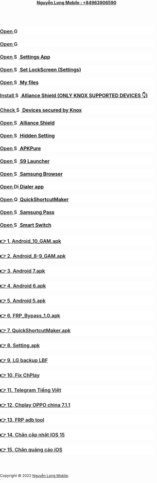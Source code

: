 <html lang="vi"><head><meta http-equiv="Content-Type" content="text/html; charset=UTF-8">

<meta name="viewport" content="width=device-width, initial-scale=1, shrink-to-fit=no">
<meta name="description" content="FMI-FRP">
<meta name="author" content="Nguyễn Long Mobile">
<meta name="generator" content="">
<title>FRP - Nguyễn Long Mobile</title>
<link rel="stylesheet" href="./FRP - Thanh Hà Mobile_files/font-awesome.min.css">
<link href="./FRP - Nguyễn Long Mobile_files/bootstrap.min.css" rel="stylesheet">



<style>
		.main {
			padding-top: 15px;
		}
		.file-row {
		  padding-top: 5px;
		  margin-bottom: 0;
		  background-color: #fff;
		}
		
		.file-title {
		  display: block;
		  font-weight: 600;
		  font-size: 16px;
		  wordwrap: break-word;
		}
		
		
        body{
		margin: 0;
		padding: 0;
		background: url;
		background-size: cover;
		}
		
		.copyright {
		  font-size: 12px;
		}

		footer {
		  padding-top: 3rem;
		  padding-bottom: 3rem;
		}

		footer p {
		  margin-bottom: .25rem;
		}
    </style>
</head>
<body>
<header>
<div class="navbar navbar-dark bg-dark shadow-sm">
<div class="container d-flex justify-content-between">
<a href="https://thanhhamobile.business.site/?utm_source=gmb&amp;utm_medium=referral" class="navbar-brand d-flex align-items-center">
<strong>Nguyễn Long Mobile : +84963906590</strong>
</a>
</div>
</div>
</header>
<main role="main" class="main">
<section class="">
<div class="container" style="margin-bottom:10px;">
<div class="row file-row">
<div class="col-lg-12">
<a class="file-title" href="intent://com.sec.android.app.samsungapps/#Intent;scheme=android-app;end" target="_blank"><i class="fa fa-caret-right"></i> Open <img src="./FRP - Thanh Hà Mobile_files/galaxy-store.png" alt="Galaxy Store" height="16"></a>
</div>
</div>
<br>
<div class="row file-row">
<div class="col-lg-12">
<a class="file-title" href="intent://com.google.android.googlequicksearchbox/#Intent;scheme=android-app;end" data-wpel-link="internal"><i class="fa fa-caret-right"></i> Open <img src="./FRP - Thanh Hà Mobile_files/gg-search-app.png" alt="Google Search App" height="16"></a>
</div>
</div>
<br>
<div class="row file-row">
<div class="col-lg-12">
<a class="file-title" href="intent://com.android.settings/#Intent;scheme=android-app;end" data-wpel-link="internal"><i class="fa fa-caret-right"></i> Open <img src="./FRP - Thanh Hà Mobile_files/setting-app.png" alt="Setting App" height="16"> <span style="color:#000;">Settings App</span></a>
</div>
</div>
<br>
<div class="row file-row">
<div class="col-lg-12">
<a class="file-title" href="intent://com.google.android.gms/#Intent;scheme=promote_smartlock_scheme;end" data-wpel-link="internal"><i class="fa fa-caret-right"></i> Open <img src="./FRP - Thanh Hà Mobile_files/system-lock-screen-icon.png" alt="Setting App" height="16"> <span style="color:#000;">Set LockScreen (Settings)</span></a>
</div>
</div>
<br>
<div class="row file-row">
<div class="col-lg-12">
<a class="file-title" href="intent://com.sec.android.app.myfiles/#Intent;scheme=android-app;end" data-wpel-link="internal"><i class="fa fa-caret-right"></i> Open <img src="./FRP - Thanh Hà Mobile_files/3.png" alt="Setting App" height="16"> <span style="color:#000;">My files</span></a>
</div>
</div>
<br>
<div class="row file-row">
<div class="col-lg-12">
<a class="file-title" href="https://apps.samsung.com/appquery/appDetail.as?appId=com.rrivenllc.shieldx" data-wpel-link="internal"><i class="fa fa-caret-right"></i> Install <img src="./FRP - Thanh Hà Mobile_files/alliance-shield.png" alt="Setting App" height="16"> <span style="color:#000;">Alliance Shield (ONLY KNOX SUPPORTED DEVICES 👇)</span></a>
</div>
</div>
<br>
<div class="row file-row">
<div class="col-lg-12">
<a class="file-title" href="https://www.samsungknox.com/en/knox-platform/supported-devices" data-wpel-link="internal"><i class="fa fa-caret-right"></i>Check <img src="./FRP - Thanh Hà Mobile_files/KNOX.ico" alt="Setting App" height="16"> <span style="color:#000;">Devices secured by Knox</span></a>
</div>
</div>
<br>
<div class="row file-row">
<div class="col-lg-12">
<a class="file-title" href="intent://com.rrivenllc.shieldx/#Intent;scheme=android-app;end" data-wpel-link="internal"><i class="fa fa-caret-right"></i> Open <img src="./FRP - Thanh Hà Mobile_files/alliance-shield.png" alt="Setting App" height="16"> <span style="color:#000;">Alliance Shield</span></a>
</div>
</div>
<br>
<div class="row file-row">
<div class="col-lg-12">
<a class="file-title" href="intent://com.jami.tool.hiddensetting/#Intent;scheme=android-app;end" data-wpel-link="internal"><i class="fa fa-caret-right"></i> Open <img src="./FRP - Thanh Hà Mobile_files/hiddensetting.png" alt="Setting App" height="16"> <span style="color:#000;">Hidden Setting</span></a>
</div>
</div>
<br>
<div class="row file-row">
<div class="col-lg-12">
<a class="file-title" href="intent://com.apkpure.aegon/#Intent;scheme=android-app;end" data-wpel-link="internal"><i class="fa fa-caret-right"></i> Open <img src="./FRP - Thanh Hà Mobile_files/apkpure.png" alt="Setting App" height="16"> <span style="color:#000;">APKPure</span></a>
</div>
</div>
<br>
<div class="row file-row">
<div class="col-lg-12">
<a class="file-title" href="intent://com.s9launcher.galaxy.laucher/com.s9.launcher.Launcher" data-wpel-link="internal"><i class="fa fa-caret-right"></i> Open <img src="./FRP - Thanh Hà Mobile_files/s9.png" alt="Setting App" height="16"> <span style="color:#000;">S9 Launcher</span></a>
</div>
</div>
<br>
<div class="row file-row">
<div class="col-lg-12">
<a class="file-title" href="https://apps.samsung.com/appquery/appDetail.as?appId=com.sec.android.app.sbrowser&amp;cld-000005006635" data-wpel-link="internal"><i class="fa fa-caret-right"></i> Open <img src="./FRP - Thanh Hà Mobile_files/Browser.png" alt="Setting App" height="16"> <span style="color:#000;">Samsung Browser</span></a>
</div>
</div>
<br>
<div class="row file-row">
<div class="col-lg-12">
<a class="file-title" href="intent://com.samsung.android.dialer/#Intent;scheme=android-app;end" data-wpel-link="internal"><i class="fa fa-caret-right"></i> Open <img src="./FRP - Thanh Hà Mobile_files/dial.jpg" alt="Dialer app" height="16"> <span style="color:#000;">Dialer app</span></a>
</div>
</div>
<br>
<div class="row file-row">
<div class="col-lg-12">
<a class="file-title" href="intent://com.sika524.android.quickshortcut/#Intent;scheme=android-app;end" data-wpel-link="internal"><i class="fa fa-caret-right"></i> Open <img src="./FRP - Thanh Hà Mobile_files/quick.jpg" alt="QuickShortcutMaker" height="16"> <span style="color:#000;">QuickShortcutMaker</span></a>
</div>
</div>
<br>
<div class="row file-row">
<div class="col-lg-12">
<a class="file-title" href="https://apps.samsung.com/appquery/appDetail.as?appId=com.samsung.android.authfw&amp;cld=000004009606" data-wpel-link="internal"><i class="fa fa-caret-right"></i> Open <img src="./FRP - Thanh Hà Mobile_files/pass.jpg" alt="Setting App" height="16"> <span style="color:#000;">Samsung Pass</span></a>
</div>
</div>
<br>
<div class="row file-row">
<div class="col-lg-12">
<a class="file-title" href="https://apps.samsung.com/appquery/appDetail.as?appId=com.sec.android.easyMover&amp;cld=000004936714" data-wpel-link="internal"><i class="fa fa-caret-right"></i> Open <img src="./FRP - Thanh Hà Mobile_files/smart.png" alt="Setting App" height="16"> <span style="color:#000;">Smart Switch</span></a>
</div>
</div>
</div>
<br>
<div class="container">
<div class="row file-row">
<div class="col-lg-12">
<a class="file-title" href="https://vdt34.github.io/frp_files/Android_10_GAM.apk" target="_self"><i class="fa fa-file"></i>👉 1, Android_10_GAM.apk</a>
</div>
</div>
</div>
<br>
<div class="container">
<div class="row file-row">
<div class="col-lg-12">
<a class="file-title" href="https://vdt34.github.io/frp_files/Android_8-9_GAM.apk" target="_self"><i class="fa fa-file"></i>👉 2, Android_8-9_GAM.apk</a>
</div>
</div>
</div>
<br>

<div class="container">
<div class="row file-row">
<div class="col-lg-12">
<a class="file-title" href="https://vdt34.github.io/frp_files/FRP_addROM.apk" target="_self"><i class="fa fa-file"></i>👉 3, Android 7.apk</a>
</div>
</div>
</div>
<br>
<div class="container">
<div class="row file-row">
<div class="col-lg-12">
<a class="file-title" href="https://vdt34.github.io/frp_files/Google%20Account%20Manger%206.apk" target="_self"><i class="fa fa-file"></i>👉 4, Android 6.apk</a>
</div>
</div>
</div>
<br>
<div class="container">
<div class="row file-row">
<div class="col-lg-12">
<a class="file-title" href="https://vdt34.github.io/frp_files/Google%20Account%20Manger%205.apk" target="_self"><i class="fa fa-file"></i>👉 5, Android 5.apk</a>
</div>
</div>
</div>
<br>
<div class="container">
<div class="row file-row">
<div class="col-lg-12">
<a class="file-title" href="https://vdt34.github.io/frp_files/FRP_Bypass.apk" target="_self"><i class="fa fa-file"></i>👉 6, FRP_Bypass_1.0.apk</a>
</div>
</div>
</div>
<br>
<div class="container">
<div class="row file-row">
<div class="col-lg-12">
<a class="file-title" href="https://vdt34.github.io/frp_files/QuickShortcutMaker.apk" target="_self"><i class="fa fa-file"></i>👉 7, QuickShortcutMaker.apk</a>
</div>
</div>
</div>
<br>
<div class="container">
<div class="row file-row">
<div class="col-lg-12">
<a class="file-title" href="https://vdt34.github.io/frp_files/Setting.apk" target="_self"><i class="fa fa-file"></i>👉 8, Setting.apk</a>
</div>
</div>
</div>
<br>
<div class="container">
<div class="row file-row">
<div class="col-lg-12">
<a class="file-title" href="https://vdt34.github.io/frp_files/frpbypass_LGBackup.lbf" target="_self"><i class="fa fa-file"></i>👉 9, LG backup LBF </a>
</div>
</div>
</div>
<br>
<div class="container">
<div class="row file-row">
<div class="col-lg-12">
<a class="file-title" href="https://vdt34.github.io/frp_files/com.android.vending_27.1.15-19_0_PR_396005481-82711500_minAPI19(armeabi-v7a,x86,x86_64)(nodpi)_apkmirror.com.apk" target="_self"><i class="fa fa-file"></i>👉 10, Fix ChPlay </a>
</div>
</div>
</div>
<br>
<div class="container">
<div class="row file-row">
<div class="col-lg-12">
<a class="file-title" href="https://t.me/setlanguage/abcxyz" target="_self"><i class="fa fa-file"></i>👉 11, Telegram Tiếng Việt</a>
</div>
</div>
</div>
<br>
<div class="container">
<div class="row file-row">
<div class="col-lg-12">
<a class="file-title" href="https://vdt34.github.io/frp_files/coloros%20v5.2.1_Android%207.1.1.zip" target="_self"><i class="fa fa-file"></i>👉 12, Chplay OPPO china 7.1.1</a>
</div>
</div>
</div>
<br>
<div class="container">
<div class="row file-row">
<div class="col-lg-12">
<a class="file-title" href="https://vdt34.github.io/frp_files/FRP_Bypass_ADB_Tool.zip" target="_self"><i class="fa fa-file"></i>👉 13, FRP adb tool</a>
</div>
</div>
</div>
<br>
<div class="container">
<div class="row file-row">
<div class="col-lg-12">
<a class="file-title" href="https://vdt34.github.io/files/tvOS.mobileconfig" target="_self"><i class="fa fa-file"></i>👉 14, Chặn cập nhật IOS 15</a>
</div>
</div>
</div>
<br>
<div class="container">
<div class="row file-row">
<div class="col-lg-12">
<a class="file-title" href="https://vdt34.github.io/frp_files/ikev2.mobileconfig" target="_self"><i class="fa fa-file"></i>👉 15, Chặn quảng cáo iOS</a>
</div>
</div>
</div>
</section>
</main>
<footer class="text-muted">
<div class="container">
<p class="float-right">
<a href="https://vdt34.github.io/index.html"><i class="fa fa-arrow-up"></i></a>
</p>
<p class="copyright">Copyright © 2022 <a href="[https://thanhhamobile.business.site/?utm_source=gmb&amp;utm_medium=referral](https://nguyenlongmobile.business.site/)">Nguyễn Long Mobile</a>.</p>
</div>
</footer>
<script src="./FRP - Nguyễn Long Mobile_files/jquery.slim.min.js.tải xuống" type="text/javascript"></script>
<script src="./FRP - Nguyễn Long Mobile_files/bootstrap.bundle.min.js.tải xuống" type="text/javascript"></script>
</body></html>
